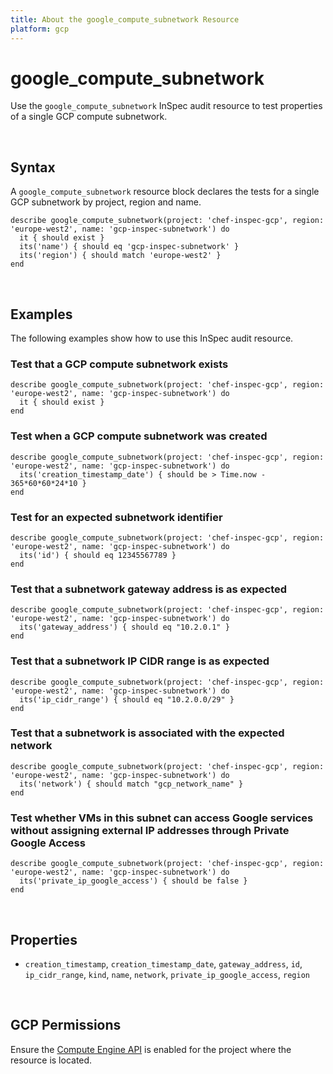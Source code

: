 ```yaml
---
title: About the google_compute_subnetwork Resource
platform: gcp
---
```


# google\_compute\_subnetwork

Use the `google_compute_subnetwork` InSpec audit resource to test properties of a single GCP compute subnetwork.

<br>

## Syntax

A `google_compute_subnetwork` resource block declares the tests for a single GCP subnetwork by project, region and name.

    describe google_compute_subnetwork(project: 'chef-inspec-gcp', region: 'europe-west2', name: 'gcp-inspec-subnetwork') do
      it { should exist }
      its('name') { should eq 'gcp-inspec-subnetwork' }
      its('region') { should match 'europe-west2' }
    end

<br>

## Examples

The following examples show how to use this InSpec audit resource.

### Test that a GCP compute subnetwork exists

    describe google_compute_subnetwork(project: 'chef-inspec-gcp', region: 'europe-west2', name: 'gcp-inspec-subnetwork') do
      it { should exist }
    end

### Test when a GCP compute subnetwork was created

    describe google_compute_subnetwork(project: 'chef-inspec-gcp', region: 'europe-west2', name: 'gcp-inspec-subnetwork') do
      its('creation_timestamp_date') { should be > Time.now - 365*60*60*24*10 }
    end

### Test for an expected subnetwork identifier 

    describe google_compute_subnetwork(project: 'chef-inspec-gcp', region: 'europe-west2', name: 'gcp-inspec-subnetwork') do
      its('id') { should eq 12345567789 }
    end    

### Test that a subnetwork gateway address is as expected

    describe google_compute_subnetwork(project: 'chef-inspec-gcp', region: 'europe-west2', name: 'gcp-inspec-subnetwork') do
      its('gateway_address') { should eq "10.2.0.1" }
    end  

### Test that a subnetwork IP CIDR range is as expected

    describe google_compute_subnetwork(project: 'chef-inspec-gcp', region: 'europe-west2', name: 'gcp-inspec-subnetwork') do
      its('ip_cidr_range') { should eq "10.2.0.0/29" }
    end  

### Test that a subnetwork is associated with the expected network

    describe google_compute_subnetwork(project: 'chef-inspec-gcp', region: 'europe-west2', name: 'gcp-inspec-subnetwork') do
      its('network') { should match "gcp_network_name" }
    end  

### Test whether VMs in this subnet can access Google services without assigning external IP addresses through Private Google Access

    describe google_compute_subnetwork(project: 'chef-inspec-gcp', region: 'europe-west2', name: 'gcp-inspec-subnetwork') do
      its('private_ip_google_access') { should be false }
    end

<br>

## Properties

*  `creation_timestamp`, `creation_timestamp_date`, `gateway_address`, `id`, `ip_cidr_range`, `kind`, `name`, `network`, `private_ip_google_access`, `region`

<br>


## GCP Permissions

Ensure the [Compute Engine API](https://console.cloud.google.com/apis/library/compute.googleapis.com/) is enabled for the project where the resource is located.